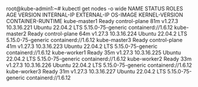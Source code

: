 root@kube-admin1:~# kubectl get nodes -o wide 
NAME           STATUS   ROLES           AGE   VERSION   INTERNAL-IP   EXTERNAL-IP   OS-IMAGE             KERNEL-VERSION      CONTAINER-RUNTIME 
kube-master1   Ready    control-plane   81m   v1.27.3   10.3.16.221   <none>        Ubuntu 22.04.2 LTS   5.15.0-75-generic   containerd://1.6.12 
kube-master2   Ready    control-plane   64m   v1.27.3   10.3.16.224   <none>        Ubuntu 22.04.2 LTS   5.15.0-75-generic   containerd://1.6.12 
kube-master3   Ready    control-plane   41m   v1.27.3   10.3.16.223   <none>        Ubuntu 22.04.2 LTS   5.15.0-75-generic   containerd://1.6.12 
kube-worker1   Ready    <none>          35m   v1.27.3   10.3.16.225   <none>        Ubuntu 22.04.2 LTS   5.15.0-75-generic   containerd://1.6.12 
kube-worker2   Ready    <none>          33m   v1.27.3   10.3.16.226   <none>        Ubuntu 22.04.2 LTS   5.15.0-75-generic   containerd://1.6.12 
kube-worker3   Ready    <none>          31m   v1.27.3   10.3.16.227   <none>        Ubuntu 22.04.2 LTS   5.15.0-75-generic   containerd://1.6.12
